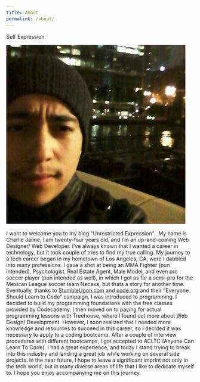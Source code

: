 ```yaml
---
title: About
permalink: /about/
---
```

Self Expression

<img src="/img/MyPic.jpeg">

I want to welcome you to my blog “Unrestricted Expression".  My name is Charlie Jaime, I am twenty-four years old, and I’m an up-and-coming Web Designer/ Web Developer. I’ve always known that I wanted a career in technology, but it took couple of tries to find my true calling. My journey to a tech career began in my hometown of Los Angeles, CA, were I dabbled into many professions. I gave a shot at being an MMA Fighter (pun intended), Psychologist, Real Estate Agent, Male Model, and even pro soccer player (pun intended as well), in which I got as far a semi-pro for the Mexican League soccer team Necaxa, but thats a story for another time. Eventually, thanks to <a href="http://stumbleupon.com/">StumbleUpon.com</a> and <a href="http://code.org/">code.org</a> and their “Everyone Should Learn to Code” campaign, I was introduced to programming. I decided to build my programming foundations with the free classes provided by Codecademy. I then moved on to paying for actual programming lessons with Treehouse, where I found out more about Web Design/ Development. However, I soon realized that I needed more knowledge and resources to succeed in this career, so I decided it was necessary to apply to a coding bootcamp. After a couple of interview procedures with different bootcamps, I got accepted to ACLTC (Anyone Can Learn To Code). I had a great experience, and today I stand trying to break into this industry and landing a great job while working on several side projects. In the near future, I hope to leave a significant imprint not only in the tech world, but in many diverse areas of life that I like to dedicate myself to. I hope you enjoy accompanying me on this journey.
